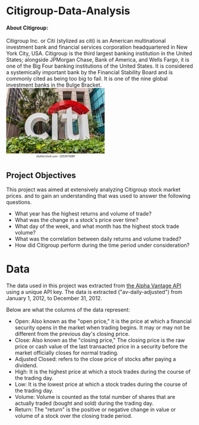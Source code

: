 #  Citigroup-Data-Analysis
#### About Citigroup:
Citigroup Inc. or Citi (stylized as citi) is an American multinational investment bank and financial services corporation headquartered in New York City, USA.
Citigroup is the third largest banking institution in the United States; alongside JPMorgan Chase, Bank of America, and Wells Fargo, it is one of the Big Four banking institutions of the United States. It is considered a systemically important bank by the Financial Stability Board and is commonly cited as being too big to fail. It is one of the nine global investment banks in the Bulge Bracket.
![alt text](https://github.com/Nsb2020/CitiGroup-Data-Analysis/blob/main/CTG.jfif)

## Project Objectives
This project was aimed at extensively analyzing Citigroup stock market prices. and to gain an understanding that was used to answer the following questions. 

* What year has the highest returns and volume of trade?
* What was the change in a stock's price over time?
* What day of the week, and what month has the highest stock trade volume?
* What was the correlation between daily returns and volume traded?
* How did Citigroup perform during the time period under consideration?

# Data
The data used in this project was extracted from [the Alpha Vantage API](https://www.alphavantage.co/) using a unique API key.
The data is extracted ("av-daily-adjusted") from January 1, 2012, to December 31, 2012.

Below are what the columns of the data represent:
* Open: Also known as the "open price," it is the price at which a financial security opens in the market when trading begins. It may or may not be different from the previous day's closing price.
* Close: Also known as the "closing price," The closing price is the raw price or cash value of the last transacted price in a security before the market officially closes for normal trading.
* Adjusted Closed: refers to the close price of stocks after paying a dividend.
* High: It is the highest price at which a stock trades during the course of the trading day.
* Low: It is the lowest price at which a stock trades during the course of the trading day.
* Volume: Volume is counted as the total number of shares that are actually traded (bought and sold) during the trading day.
* Return: The "return" is the positive or negative change in value or volume of a stock over the closing trade period.
